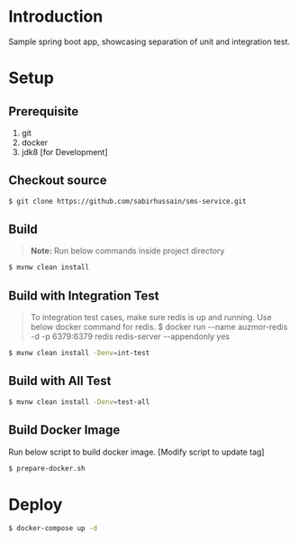 
# Introduction
Sample spring boot app, showcasing separation of unit and integration test.

# Setup
## Prerequisite
1. git
2. docker
3. jdk8 [for Development]
## Checkout source
```bash
$ git clone https://github.com/sabirhussain/sms-service.git
```
## Build
>**Note:** Run below commands inside project directory
```bash
$ mvnw clean install
```
## Build with Integration Test
> To integration test cases, make sure redis is up and running.
> Use below docker command for redis.
> $ docker run --name auzmor-redis -d -p 6379:6379 redis redis-server --appendonly yes

```bash
$ mvnw clean install -Denv=int-test
```
## Build with All Test
```bash
$ mvnw clean install -Denv=test-all
```
## Build Docker Image
Run below script to build docker image. [Modify script to update tag]
```bash
$ prepare-docker.sh
```

# Deploy
```bash
$ docker-compose up -d
```
